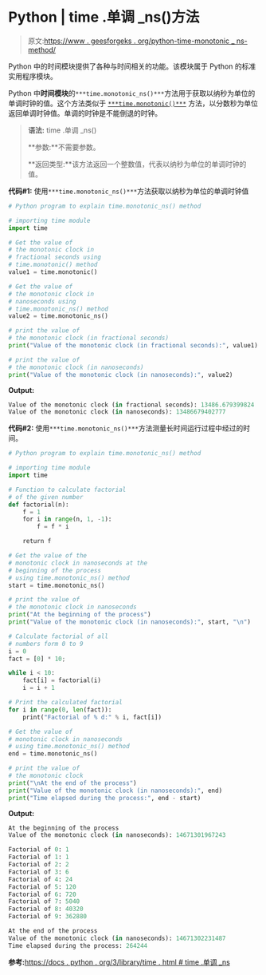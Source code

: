 # Python | time .单调 _ns()方法

> 原文:[https://www . geesforgeks . org/python-time-monotonic _ ns-method/](https://www.geeksforgeeks.org/python-time-monotonic_ns-method/)

Python 中的时间模块提供了各种与时间相关的功能。该模块属于 Python 的标准实用程序模块。

Python 中**时间模块**的`***time.monotonic_ns()***`方法用于获取以纳秒为单位的单调时钟的值。这个方法类似于 [`***time.monotonic()***`](https://www.geeksforgeeks.org/python-time-monotonic-method/) 方法，以分数秒为单位返回单调时钟值。单调的时钟是不能倒退的时钟。

> **语法:** time .单调 _ns()
> 
> **参数:**不需要参数。
> 
> **返回类型:**该方法返回一个整数值，代表以纳秒为单位的单调时钟的值。

**代码#1:** 使用`***time.monotonic_ns()***`方法获取以纳秒为单位的单调时钟值

```py
# Python program to explain time.monotonic_ns() method

# importing time module
import time

# Get the value of
# the monotonic clock in 
# fractional seconds using
# time.monotonic() method
value1 = time.monotonic()

# Get the value of
# the monotonic clock in 
# nanoseconds using
# time.monotonic_ns() method
value2 = time.monotonic_ns()

# print the value of 
# the monotonic clock (in fractional seconds)
print("Value of the monotonic clock (in fractional seconds):", value1)

# print the value of 
# the monotonic clock (in nanoseconds)
print("Value of the monotonic clock (in nanoseconds):", value2)
```

**Output:**

```py
Value of the monotonic clock (in fractional seconds): 13486.679399824
Value of the monotonic clock (in nanoseconds): 13486679402777

```

**代码#2:** 使用`***time.monotonic_ns()***`方法测量长时间运行过程中经过的时间。

```py
# Python program to explain time.monotonic_ns() method

# importing time module
import time

# Function to calculate factorial 
# of the given number
def factorial(n):
    f = 1
    for i in range(n, 1, -1):
        f = f * i

    return f 

# Get the value of the
# monotonic clock in nanoseconds at the 
# beginning of the process
# using time.monotonic_ns() method
start = time.monotonic_ns()

# print the value of 
# the monotonic clock in nanoseconds
print("At the beginning of the process")
print("Value of the monotonic clock (in nanoseconds):", start, "\n")

# Calculate factorial of all
# numbers form 0 to 9
i = 0
fact = [0] * 10;

while i < 10:
    fact[i] = factorial(i)
    i = i + 1

# Print the calculated factorial
for i in range(0, len(fact)):
    print("Factorial of % d:" % i, fact[i])

# Get the value of
# monotonic clock in nanoseconds
# using time.monotonic_ns() method
end = time.monotonic_ns()

# print the value of 
# the monotonic clock
print("\nAt the end of the process")
print("Value of the monotonic clock (in nanoseconds):", end)
print("Time elapsed during the process:", end - start)    
```

**Output:**

```py
At the beginning of the process
Value of the monotonic clock (in nanoseconds): 14671301967243 

Factorial of 0: 1
Factorial of 1: 1
Factorial of 2: 2
Factorial of 3: 6
Factorial of 4: 24
Factorial of 5: 120
Factorial of 6: 720
Factorial of 7: 5040
Factorial of 8: 40320
Factorial of 9: 362880

At the end of the process
Value of the monotonic clock (in nanoseconds): 14671302231487
Time elapsed during the process: 264244

```

**参考:**[https://docs . python . org/3/library/time . html # time .单调 _ns](https://docs.python.org/3/library/time.html#time.monotonic_ns)